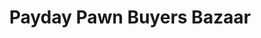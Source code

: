 ---
title: "Payday Pawn Buyers Bazaar"
url: /kingston/payday-pawn-buyers-bazaar/
shop: pawnbroker
---